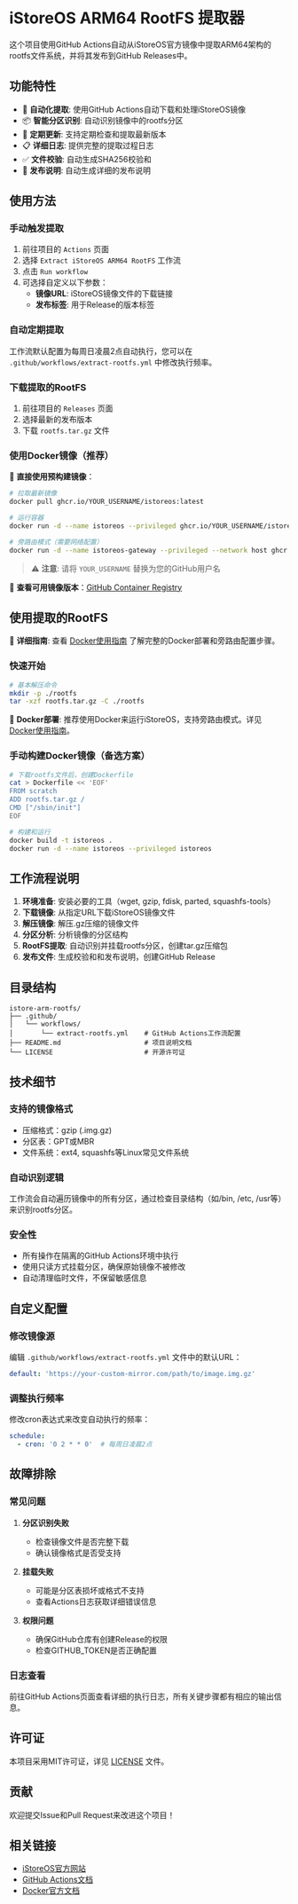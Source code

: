 # iStoreOS ARM64 RootFS 提取器

这个项目使用GitHub Actions自动从iStoreOS官方镜像中提取ARM64架构的rootfs文件系统，并将其发布到GitHub Releases中。

## 功能特性

- 🚀 **自动化提取**: 使用GitHub Actions自动下载和处理iStoreOS镜像
- 📦 **智能分区识别**: 自动识别镜像中的rootfs分区
- 🔄 **定期更新**: 支持定期检查和提取最新版本
- 📋 **详细日志**: 提供完整的提取过程日志
- ✅ **文件校验**: 自动生成SHA256校验和
- 📝 **发布说明**: 自动生成详细的发布说明

## 使用方法

### 手动触发提取

1. 前往项目的 `Actions` 页面
2. 选择 `Extract iStoreOS ARM64 RootFS` 工作流
3. 点击 `Run workflow`
4. 可选择自定义以下参数：
   - **镜像URL**: iStoreOS镜像文件的下载链接
   - **发布标签**: 用于Release的版本标签

### 自动定期提取

工作流默认配置为每周日凌晨2点自动执行，您可以在 `.github/workflows/extract-rootfs.yml` 中修改执行频率。

### 下载提取的RootFS

1. 前往项目的 `Releases` 页面
2. 选择最新的发布版本
3. 下载 `rootfs.tar.gz` 文件

### 使用Docker镜像（推荐）

🚀 **直接使用预构建镜像**：

```bash
# 拉取最新镜像
docker pull ghcr.io/YOUR_USERNAME/istoreos:latest

# 运行容器
docker run -d --name istoreos --privileged ghcr.io/YOUR_USERNAME/istoreos:latest

# 旁路由模式（需要网络配置）
docker run -d --name istoreos-gateway --privileged --network host ghcr.io/YOUR_USERNAME/istoreos:latest
```

> ⚠️ **注意**: 请将 `YOUR_USERNAME` 替换为您的GitHub用户名

🔗 **查看可用镜像版本**：[GitHub Container Registry](https://github.com/YOUR_USERNAME/istore-arm-rootfs/pkgs/container/istoreos)

## 使用提取的RootFS

📖 **详细指南**: 查看 [Docker使用指南](DOCKER_GUIDE.md) 了解完整的Docker部署和旁路由配置步骤。

### 快速开始
```bash
# 基本解压命令
mkdir -p ./rootfs
tar -xzf rootfs.tar.gz -C ./rootfs
```

🐳 **Docker部署**: 推荐使用Docker来运行iStoreOS，支持旁路由模式。详见 [Docker使用指南](DOCKER_GUIDE.md)。

### 手动构建Docker镜像（备选方案）
```bash
# 下载rootfs文件后，创建Dockerfile
cat > Dockerfile << 'EOF'
FROM scratch
ADD rootfs.tar.gz /
CMD ["/sbin/init"]
EOF

# 构建和运行
docker build -t istoreos .
docker run -d --name istoreos --privileged istoreos
```


## 工作流程说明

1. **环境准备**: 安装必要的工具（wget, gzip, fdisk, parted, squashfs-tools）
2. **下载镜像**: 从指定URL下载iStoreOS镜像文件
3. **解压镜像**: 解压.gz压缩的镜像文件
4. **分区分析**: 分析镜像的分区结构
5. **RootFS提取**: 自动识别并挂载rootfs分区，创建tar.gz压缩包
6. **发布文件**: 生成校验和和发布说明，创建GitHub Release

## 目录结构

```
istore-arm-rootfs/
├── .github/
│   └── workflows/
│       └── extract-rootfs.yml    # GitHub Actions工作流配置
├── README.md                     # 项目说明文档
└── LICENSE                       # 开源许可证
```

## 技术细节

### 支持的镜像格式
- 压缩格式：gzip (.img.gz)
- 分区表：GPT或MBR
- 文件系统：ext4, squashfs等Linux常见文件系统

### 自动识别逻辑
工作流会自动遍历镜像中的所有分区，通过检查目录结构（如/bin, /etc, /usr等）来识别rootfs分区。

### 安全性
- 所有操作在隔离的GitHub Actions环境中执行
- 使用只读方式挂载分区，确保原始镜像不被修改
- 自动清理临时文件，不保留敏感信息

## 自定义配置

### 修改镜像源
编辑 `.github/workflows/extract-rootfs.yml` 文件中的默认URL：

```yaml
default: 'https://your-custom-mirror.com/path/to/image.img.gz'
```

### 调整执行频率
修改cron表达式来改变自动执行的频率：

```yaml
schedule:
  - cron: '0 2 * * 0'  # 每周日凌晨2点
```

## 故障排除

### 常见问题

1. **分区识别失败**
   - 检查镜像文件是否完整下载
   - 确认镜像格式是否受支持

2. **挂载失败**
   - 可能是分区表损坏或格式不支持
   - 查看Actions日志获取详细错误信息

3. **权限问题**
   - 确保GitHub仓库有创建Release的权限
   - 检查GITHUB_TOKEN是否正确配置

### 日志查看
前往GitHub Actions页面查看详细的执行日志，所有关键步骤都有相应的输出信息。

## 许可证

本项目采用MIT许可证，详见 [LICENSE](LICENSE) 文件。

## 贡献

欢迎提交Issue和Pull Request来改进这个项目！

## 相关链接

- [iStoreOS官方网站](https://www.istoreos.com/)
- [GitHub Actions文档](https://docs.github.com/en/actions)
- [Docker官方文档](https://docs.docker.com/)